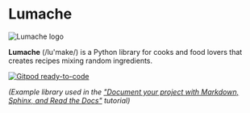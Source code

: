 # Lumache

![Lumache logo](lumache-logo.png)

**Lumache** (/lu'make/) is a Python library for cooks and food lovers
that creates recipes mixing random ingredients.

[![Gitpod ready-to-code](https://img.shields.io/badge/Gitpod-ready--to--code-908a85?logo=gitpod)](https://gitpod.io/#https://github.com/jsh/tutorial-sphinx-markdown-library)

_(Example library used in the ["Document your project with Markdown, Sphinx, and Read the Docs"](https://github.com/readthedocs/tutorial-sphinx-markdown) tutorial)_

